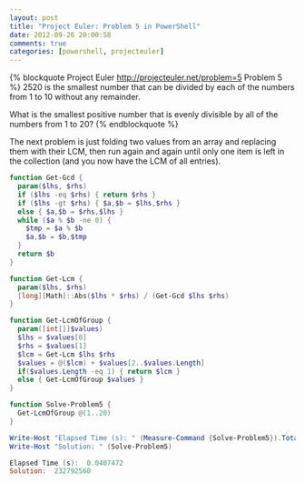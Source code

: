 ```yaml
---
layout: post
title: "Project Euler: Problem 5 in PowerShell"
date: 2012-09-26 20:00:58
comments: true
categories: [powershell, projecteuler]
---
```

{% blockquote Project Euler http://projecteuler.net/problem=5 Problem 5 %}
2520 is the smallest number that can be divided by each of the numbers from 1 to 10 without any remainder.

What is the smallest positive number that is evenly divisible by all of the numbers from 1 to 20?
{% endblockquote %}

The next problem is just folding two values from an array and replacing them with their LCM, then run again and again until only one item is left in the collection (and you now have the LCM of all entries).

``` ps1
function Get-Gcd {
  param($lhs, $rhs)
  if ($lhs -eq $rhs) { return $rhs }
  if ($lhs -gt $rhs) { $a,$b = $lhs,$rhs }
  else { $a,$b = $rhs,$lhs }
  while ($a % $b -ne 0) {
    $tmp = $a % $b
    $a,$b = $b,$tmp
  }
  return $b
}

function Get-Lcm {
  param($lhs, $rhs)
  [long][Math]::Abs($lhs * $rhs) / (Get-Gcd $lhs $rhs)
}

function Get-LcmOfGroup {
  param([int[]]$values)
  $lhs = $values[0]
  $rhs = $values[1]
  $lcm = Get-Lcm $lhs $rhs
  $values = @($lcm) + $values[2..$values.Length]
  if($values.Length -eq 1) { return $lcm }
  else { Get-LcmOfGroup $values }
}

function Solve-Problem5 {
  Get-LcmOfGroup @(1..20)
}

Write-Host "Elapsed Time (s): " (Measure-Command {Solve-Problem5}).TotalSeconds
Write-Host "Solution: " (Solve-Problem5)

Elapsed Time (s):  0.0407472
Solution:  232792560
```
